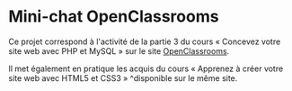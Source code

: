 Mini-chat OpenClassrooms
========================

Ce projet correspond à l'activité de la partie 3 du cours « Concevez votre site web avec PHP et MySQL » sur le site [OpenClassrooms](http://openclassrooms.com/).

Il met également en pratique les acquis du cours « Apprenez à créer votre site web avec HTML5 et CSS3 » ^disponible sur le même site.

